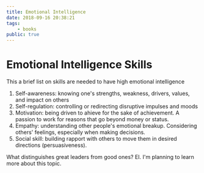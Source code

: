 ```yaml
---
title: Emotional Intelligence
date: 2018-09-16 20:38:21
tags: 
    - books
public: true
---
```


# Emotional Intelligence Skills

This a brief list on skills are needed to have high emotional intelligence

1. Self-awareness: knowing one's strengths, weakness, drivers, values, and impact on others
2. Self-regulation: controlling or redirecting disruptive impulses and moods
3. Motivation: being driven to ahieve for the sake of achievement. A passion to work for reasons that go beyond money or status.
4. Empathy: understanding other people's emotional breakup. Considering others' feelings, especially when making decisions.
5. Social skill: building rapport with others to move them in desired directions (persuasiveness).


What distinguishes great leaders from good ones? EI. I'm planning to learn more about this topic.